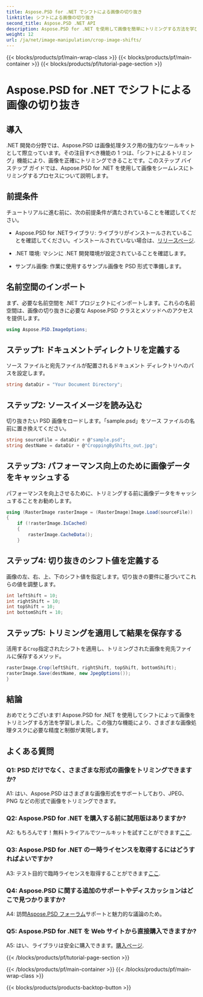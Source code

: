 ```yaml
---
title: Aspose.PSD for .NET でシフトによる画像の切り抜き
linktitle: シフトによる画像の切り抜き
second_title: Aspose.PSD .NET API
description: Aspose.PSD for .NET を使用して画像を簡単にトリミングする方法を学びます。正確な画像調整については、ステップバイステップのガイドに従ってください。
weight: 12
url: /ja/net/image-manipulation/crop-image-shifts/
---
```


{{< blocks/products/pf/main-wrap-class >}}
{{< blocks/products/pf/main-container >}}
{{< blocks/products/pf/tutorial-page-section >}}

# Aspose.PSD for .NET でシフトによる画像の切り抜き

## 導入

.NET 開発の分野では、Aspose.PSD は画像処理タスク用の強力なツールキットとして際立っています。その注目すべき機能の 1 つは、「シフトによるトリミング」機能により、画像を正確にトリミングできることです。このステップ バイ ステップ ガイドでは、Aspose.PSD for .NET を使用して画像をシームレスにトリミングするプロセスについて説明します。

## 前提条件

チュートリアルに進む前に、次の前提条件が満たされていることを確認してください。

-  Aspose.PSD for .NETライブラリ: ライブラリがインストールされていることを確認してください。インストールされていない場合は、[リリースページ](https://releases.aspose.com/psd/net/).

- .NET 環境: マシンに .NET 開発環境が設定されていることを確認します。

- サンプル画像: 作業に使用するサンプル画像を PSD 形式で準備します。

## 名前空間のインポート

まず、必要な名前空間を .NET プロジェクトにインポートします。これらの名前空間は、画像の切り抜きに必要な Aspose.PSD クラスとメソッドへのアクセスを提供します。

```csharp
using Aspose.PSD.ImageOptions;
```

## ステップ1: ドキュメントディレクトリを定義する

ソース ファイルと宛先ファイルが配置されるドキュメント ディレクトリへのパスを設定します。

```csharp
string dataDir = "Your Document Directory";
```

## ステップ2: ソースイメージを読み込む

切り抜きたい PSD 画像をロードします。「sample.psd」をソース ファイルの名前に置き換えてください。

```csharp
string sourceFile = dataDir + @"sample.psd";
string destName = dataDir + @"CroppingByShifts_out.jpg";
```

## ステップ3: パフォーマンス向上のために画像データをキャッシュする

パフォーマンスを向上させるために、トリミングする前に画像データをキャッシュすることをお勧めします。

```csharp
using (RasterImage rasterImage = (RasterImage)Image.Load(sourceFile))
{
    if (!rasterImage.IsCached)
    {
        rasterImage.CacheData();
    }
```

## ステップ4: 切り抜きのシフト値を定義する

画像の左、右、上、下のシフト値を指定します。切り抜きの要件に基づいてこれらの値を調整します。

```csharp
int leftShift = 10;
int rightShift = 10;
int topShift = 10;
int bottomShift = 10;
```

## ステップ5: トリミングを適用して結果を保存する

活用する`Crop`指定されたシフトを適用し、トリミングされた画像を宛先ファイルに保存するメソッド。

```csharp
rasterImage.Crop(leftShift, rightShift, topShift, bottomShift);
rasterImage.Save(destName, new JpegOptions());
}
```

## 結論

おめでとうございます! Aspose.PSD for .NET を使用してシフトによって画像をトリミングする方法を学習しました。この強力な機能により、さまざまな画像処理タスクに必要な精度と制御が実現します。

## よくある質問

### Q1: PSD だけでなく、さまざまな形式の画像をトリミングできますか?

A1: はい、Aspose.PSD はさまざまな画像形式をサポートしており、JPEG、PNG などの形式で画像をトリミングできます。

### Q2: Aspose.PSD for .NET を購入する前に試用版はありますか?

 A2: もちろんです！無料トライアルでツールキットを試すことができます[ここ](https://releases.aspose.com/).

### Q3: Aspose.PSD for .NET の一時ライセンスを取得するにはどうすればよいですか?

 A3: テスト目的で臨時ライセンスを取得することができます[ここ](https://purchase.aspose.com/temporary-license/).

### Q4: Aspose.PSD に関する追加のサポートやディスカッションはどこで見つかりますか?

 A4: 訪問[Aspose.PSD フォーラム](https://forum.aspose.com/c/psd/34)サポートと魅力的な議論のため。

### Q5: Aspose.PSD for .NET を Web サイトから直接購入できますか?

 A5: はい、ライブラリは安全に購入できます。[購入ページ](https://purchase.aspose.com/buy).

{{< /blocks/products/pf/tutorial-page-section >}}

{{< /blocks/products/pf/main-container >}}
{{< /blocks/products/pf/main-wrap-class >}}

{{< blocks/products/products-backtop-button >}}
